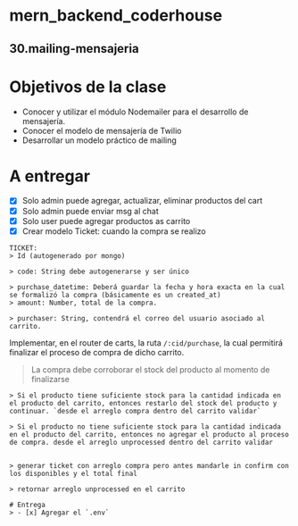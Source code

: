 # mern_backend_coderhouse

## 30.mailing-mensajeria
# Objetivos de la clase

- Conocer y utilizar el módulo Nodemailer para el desarrollo de mensajería.
- Conocer el modelo de mensajería de Twilio
- Desarrollar un modelo práctico de mailing 
# A entregar
- [x] Solo admin puede agregar, actualizar, eliminar productos del cart
- [x] Solo admin puede enviar msg al chat
- [x] Solo user puede agregar productos as carrito
- [x] Crear modelo Ticket: cuando la compra se realizo
```
TICKET:
> Id (autogenerado por mongo)

> code: String debe autogenerarse y ser único

> purchase_datetime: Deberá guardar la fecha y hora exacta en la cual se formalizó la compra (básicamente es un created_at)
> amount: Number, total de la compra.

> purchaser: String, contendrá el correo del usuario asociado al carrito.
```
Implementar, en el router de carts, la ruta `/:cid/purchase`, la cual permitirá finalizar el proceso de compra de dicho carrito.
> La compra debe corroborar el stock del producto al momento de finalizarse

```
> Si el producto tiene suficiente stock para la cantidad indicada en el producto del carrito, entonces restarlo del stock del producto y continuar. `desde el arreglo compra dentro del carrito validar`

> Si el producto no tiene suficiente stock para la cantidad indicada en el producto del carrito, entonces no agregar el producto al proceso de compra. desde el arreglo unprocessed dentro del carrito validar


> generar ticket con arreglo compra pero antes mandarle in confirm con los disponibles y el total final

> retornar arreglo unprocessed en el carrito

# Entrega
> - [x] Agregar el `.env` 

